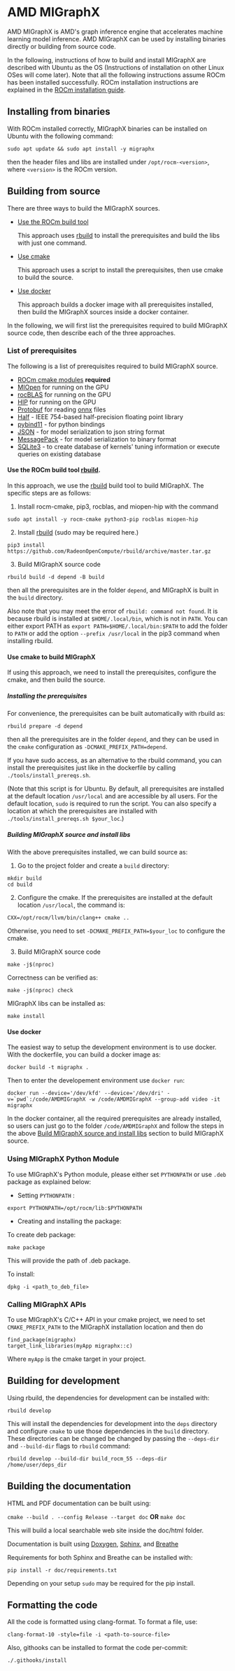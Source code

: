 # AMD MIGraphX

AMD MIGraphX is AMD's graph inference engine that accelerates machine learning model inference. AMD MIGraphX can be used by
installing binaries directly or building from source code.

In the following, instructions of how to build and install MIGraphX are described with Ubuntu as the OS
(Instructions of installation on other Linux OSes will come later). Note that all the following instructions assume 
ROCm has been installed successfully. ROCm installation instructions are explained in the [ROCm installation
guide](https://rocmdocs.amd.com/en/latest/Installation_Guide/Installation-Guide.html).

## Installing from binaries
With ROCm installed correctly, MIGraphX binaries can be installed on Ubuntu with the following command:
```
sudo apt update && sudo apt install -y migraphx
```
then the header files and libs are installed under `/opt/rocm-<version>`, where `<version>` is the ROCm version.

## Building from source

There are three ways to build the MIGraphX sources. 
* [Use the ROCm build tool](#use-the-rocm-build-tool-rbuild)
    
    This approach uses [rbuild](https://github.com/RadeonOpenCompute/rbuild) to install the prerequisites and
build the libs with just one command. 

* [Use cmake](#use-cmake-to-build-migraphx)
    
    This approach uses a script to install the prerequisites, then use cmake to build the source.
      
* [Use docker](#use-docker)
    
    This approach builds a docker image with all prerequisites installed, then build the MIGraphX sources inside a docker container. 

In the following, we will first list the prerequisites required to build MIGraphX source code, then describe 
each of the three approaches.

### List of prerequisites
The following is a list of prerequisites required to build MIGraphX source. 

* [ROCm cmake modules](https://github.com/RadeonOpenCompute/rocm-cmake) **required**
* [MIOpen](https://github.com/ROCmSoftwarePlatform/MIOpen) for running on the GPU
* [rocBLAS](https://github.com/ROCmSoftwarePlatform/rocBLAS) for running on the GPU
* [HIP](https://github.com/ROCm-Developer-Tools/HIP) for running on the GPU
* [Protobuf](https://github.com/google/protobuf) for reading [onnx](https://github.com/onnx/onnx) files
* [Half](http://half.sourceforge.net/) - IEEE 754-based half-precision floating point library
* [pybind11](https://pybind11.readthedocs.io/en/stable/) - for python bindings
* [JSON](https://github.com/nlohmann/json) - for model serialization to json string format
* [MessagePack](https://msgpack.org/index.html) - for model serialization to binary format
* [SQLite3](https://www.sqlite.org/index.html) - to create database of kernels' tuning information or execute queries on existing database

#### Use the ROCm build tool [rbuild](https://github.com/RadeonOpenCompute/rbuild).

In this approach, we use the [rbuild](https://github.com/RadeonOpenCompute/rbuild) build tool to
build MIGraphX. The specific steps are as follows:

1) Install rocm-cmake, pip3, rocblas, and miopen-hip with the command

```
sudo apt install -y rocm-cmake python3-pip rocblas miopen-hip
```

2) Install [rbuild](https://github.com/RadeonOpenCompute/rbuild) (sudo may be required here.)

```
pip3 install https://github.com/RadeonOpenCompute/rbuild/archive/master.tar.gz
```

3) Build MIGraphX source code

```
rbuild build -d depend -B build
```

then all the prerequisites are in the folder `depend`, and MIGraphX is built in the `build` directory.

Also note that you may meet the error of `rbuild: command not found`. It is because rbuild is installed 
at `$HOME/.local/bin`, which is not in `PATH`. You can either export PATH as `export PATH=$HOME/.local/bin:$PATH` 
to add the folder to `PATH` or add the option `--prefix /usr/local` in the pip3 command when installing rbuild.

#### Use cmake to build MIGraphX

If using this approach, we need to install the prerequisites, configure the cmake, and then build the source.

##### Installing the prerequisites

For convenience, the prerequisites can be built automatically with rbuild as:

```
rbuild prepare -d depend
```

then all the prerequisites are in the folder `depend`, and they can be used in the `cmake` configuration
as `-DCMAKE_PREFIX_PATH=depend`.

If you have sudo access, as an alternative to the rbuild command, you can install the prerequisites just 
like in the dockerfile by calling `./tools/install_prereqs.sh`.

(Note that this script is for Ubuntu. By default, all prerequisites are installed at the default location `/usr/local` 
and are accessible by all users. For the default location, `sudo` is required to run the script.
You can also specify a location at which the prerequisites are installed with `./tools/install_prereqs.sh $your_loc`.)

##### Building MIGraphX source and install libs

With the above prerequisites installed, we can build source as:

1) Go to the project folder and create a `build` directory:


```
mkdir build
cd build
```

2) Configure the cmake. If the prerequisites are installed at the default location `/usr/local`, the command is:

```
CXX=/opt/rocm/llvm/bin/clang++ cmake ..
```
Otherwise, you need to set `-DCMAKE_PREFIX_PATH=$your_loc` to configure the cmake. 

3) Build MIGraphX source code

```
make -j$(nproc)
```

Correctness can be verified as:

```
make -j$(nproc) check
```

MIGraphX libs can be installed as:

```
make install
```

#### Use docker

The easiest way to setup the development environment is to use docker. With the dockerfile, you can build a docker image as:

    docker build -t migraphx .

Then to enter the developement environment use `docker run`:

    docker run --device='/dev/kfd' --device='/dev/dri' -v=`pwd`:/code/AMDMIGraphX -w /code/AMDMIGraphX --group-add video -it migraphx

In the docker container, all the required prerequisites are already installed, so users can just go to the folder 
`/code/AMDMIGraphX` and follow the steps in the above [Build MIGraphX source and install
libs](#building-migraphx-source-and-install-libs)
section to build MIGraphX source.

### Using MIGraphX Python Module
To use MIGraphX's Python module, please either set `PYTHONPATH` or use `.deb` package as explained below:

- Setting `PYTHONPATH` :
```
export PYTHONPATH=/opt/rocm/lib:$PYTHONPATH
```
- Creating and installing the package:

To create deb package:
```
make package
```
This will provide the path of .deb package.

To install:
```
dpkg -i <path_to_deb_file>
```

### Calling MIGraphX APIs
To use MIGraphX's C/C++ API in your cmake project, we need to set `CMAKE_PREFIX_PATH` to the MIGraphX
installation location and then do 
```
find_package(migraphx)
target_link_libraries(myApp migraphx::c)
```
Where `myApp` is the cmake target in your project.

## Building for development

Using rbuild, the dependencies for development can be installed with:

```
rbuild develop
```

This will install the dependencies for development into the `deps` directory and
configure `cmake` to use those dependencies in the `build` directory. These
directories can be changed be changed by passing the `--deps-dir` and
`--build-dir` flags to `rbuild` command:

```
rbuild develop --build-dir build_rocm_55 --deps-dir /home/user/deps_dir
```

## Building the documentation

HTML and PDF documentation can be built using:

`cmake --build . --config Release --target doc` **OR** `make doc`

This will build a local searchable web site inside the doc/html folder.

Documentation is built using [Doxygen](http://www.stack.nl/~dimitri/doxygen/download.html), [Sphinx](http://www.sphinx-doc.org/en/stable/index.html), and [Breathe](https://breathe.readthedocs.io/en/latest/)

Requirements for both Sphinx and Breathe can be installed with:

`pip install -r doc/requirements.txt`

Depending on your setup `sudo` may be required for the pip install.

## Formatting the code

All the code is formatted using clang-format. To format a file, use:

```
clang-format-10 -style=file -i <path-to-source-file>
```

Also, githooks can be installed to format the code per-commit:

```
./.githooks/install
```
